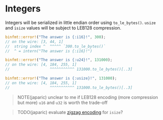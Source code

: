 # Integers

Integers will be serialized in little endian order using `to_le_bytes()`.
`usize` and `isize` values will be subject to LEB128 compression.

``` rust
binfmt::error!("The answer is {:i16}!", 300);
// on the wire: [3, 44, 1]
//  string index ^  ^^^^^ `300.to_le_bytes()`
//  ^ = intern("The answer is {:i16}!")

binfmt::error!("The answer is {:u24}!", 131000);
// on the wire: [4, 184, 255, 1]
//                  ^^^^^^^^^^^ 131000.to_le_bytes()[..3]

binfmt::error!("The answer is {:usize}!", 131000);
// on the wire: [4, 184, 255, 1]
//                  ^^^^^^^^^^^ 131000.to_le_bytes()[..3]
```

> NOTE(japaric) unclear to me if LEB128 encoding (more compression but more) `u16` and `u32` is worth the trade-off

> TODO(japaric) evaluate [zigzag encoding][zigzag] for `isize`?

[zigzag]: https://developers.google.com/protocol-buffers/docs/encoding
